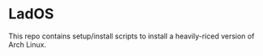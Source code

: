 # LadOS

This repo contains setup/install scripts to install a heavily-riced version of
Arch Linux.
